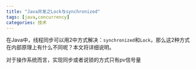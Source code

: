 ```yaml
---
title: "Java并发之Lock与synchronized"
tags: [java,concurrency]
categories: 技术
---
```


在Java中，线程同步可以用2中方式解决：`synchronized`和`Lock`，那么这2种方式在内部原理上有什么不同呢？本文将详细说明。

对于操作系统而言，实现同步或者说锁的方式只有pv信号量